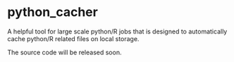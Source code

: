 # python_cacher
A helpful tool for large scale python/R jobs that is designed to automatically cache python/R related files on local storage.

The source code will be released soon. 

